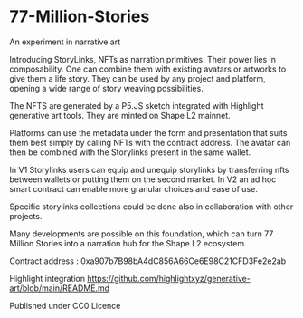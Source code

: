 # 77-Million-Stories
An experiment in narrative art

Introducing StoryLinks, NFTs as narration primitives.
Their power lies in composability.
One can combine them with existing avatars or artworks to give them a life story.
They can be used by any project and platform, opening a wide range of story weaving possibilities. 

The NFTS are generated by a P5.JS sketch integrated with Highlight generative art tools.
They are minted on Shape L2 mainnet.

Platforms can use the metadata under the form and presentation that suits them best simply by calling NFTs with the contract address. 
The avatar can then be combined with the Storylinks present in the same wallet. 

In V1 Storylinks users can equip and unequip storylinks by transferring nfts between wallets or putting them on the second market. 
In V2 an ad hoc smart contract can enable more granular choices and ease of use.

Specific storylinks collections could be done also in collaboration with other projects. 

Many developments are possible on this foundation, which can turn 77 Million Stories into a narration hub for the Shape L2 ecosystem. 

Contract address : 0xa907b7B98bA4dC856A66Ce6E98C21CFD3Fe2e2ab

Highlight integration 
https://github.com/highlightxyz/generative-art/blob/main/README.md

Published under CC0 Licence

